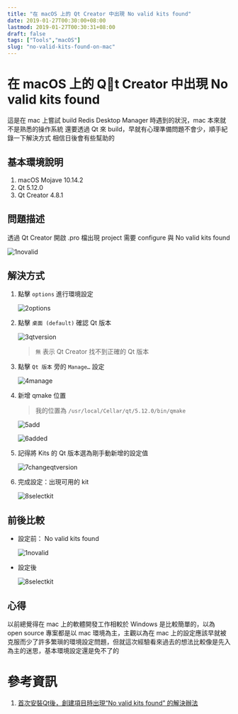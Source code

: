 ```yaml
---
title: "在 macOS 上的 Qt Creator 中出現 No valid kits found"
date: 2019-01-27T00:30:00+08:00
lastmod: 2019-01-27T00:30:31+08:00
draft: false
tags: ["Tools","macOS"]
slug: "no-valid-kits-found-on-mac"
---
```

# 在 macOS 上的 Qt Creator 中出現 No valid kits found
這是在 mac 上嘗試 build Redis Desktop Manager 時遇到的狀況，mac 本來就不是熟悉的操作系統  還要透過 Qt 來 build，早就有心理準備問題不會少，順手紀錄一下解決方式  相信日後會有些幫助的

## 基本環境說明
1. macOS Mojave 10.14.2
2. Qt 5.12.0
3. Qt Creator 4.8.1

## 問題描述
透過 Qt Creator 開啟 .pro 檔出現 project 需要 configure 與 No valid kits found

![1novalid](https://user-images.githubusercontent.com/3851540/51799857-c68fdd80-2261-11e9-8b36-3d9990f55568.png)

## 解決方式
1. 點擊 `options` 進行環境設定

    ![2options](https://user-images.githubusercontent.com/3851540/51799858-c68fdd80-2261-11e9-87e0-454685870b0f.png)

2. 點擊 `桌面 (default)` 確認 Qt 版本

    ![3qtversion](https://user-images.githubusercontent.com/3851540/51799859-c68fdd80-2261-11e9-8699-59a89e5583ba.png)

    > `無` 表示 Qt Creator 找不到正確的 Qt 版本

3. 點擊 `Qt 版本` 旁的 `Manage…` 設定

    ![4manage](https://user-images.githubusercontent.com/3851540/51799860-c68fdd80-2261-11e9-8e06-1094976e21a5.png)

4. 新增 qmake 位置

    > 我的位置為 `/usr/local/Cellar/qt/5.12.0/bin/qmake`

    ![5add](https://user-images.githubusercontent.com/3851540/51799861-c7287400-2261-11e9-9e5b-1c8afc985fdf.png)

    ![6added](https://user-images.githubusercontent.com/3851540/51799862-c7287400-2261-11e9-9488-22c658331202.png)   

5. 記得將 Kits 的 Qt 版本選為剛手動新增的設定值

    ![7changeqtversion](https://user-images.githubusercontent.com/3851540/51799863-c7287400-2261-11e9-93cb-2e5deefcaf16.png)

6. 完成設定：出現可用的 kit

    ![8selectkit](https://user-images.githubusercontent.com/3851540/51799864-c7287400-2261-11e9-981d-e6ad294f3cbf.png)

## 前後比較

- 設定前： No valid kits found

    ![1novalid](https://user-images.githubusercontent.com/3851540/51799857-c68fdd80-2261-11e9-8b36-3d9990f55568.png)
- 設定後

    ![8selectkit](https://user-images.githubusercontent.com/3851540/51799864-c7287400-2261-11e9-981d-e6ad294f3cbf.png)

## 心得
以前總覺得在 mac 上的軟體開發工作相較於 Windows 是比較簡單的，以為 open source 專案都是以 mac 環境為主，主觀以為在 mac 上的設定應該早就被克服而少了許多繁瑣的環境設定問題，但就這次經驗看來過去的想法比較像是先入為主的迷思，基本環境設定還是免不了的


# 參考資訊
1. [首次安裝Qt後，創建項目時出現“No valid kits found” 的解決辦法](https://blog.csdn.net/aseity/article/details/55095052)